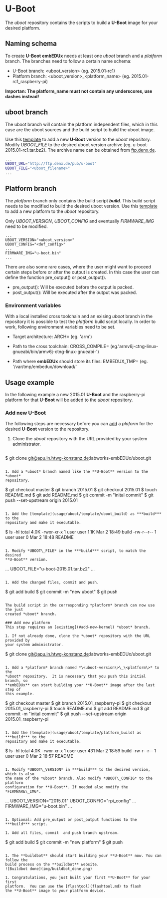 # U-Boot
The *uboot* repository contains the scripts to build a **U-Boot** image for your
desired platform.

## Naming schema
To create **U-Boot** **embEDUx** needs at least one *uboot* branch and a
*platform* branch. The branches need to follow a certain name schema:

* U-Boot branch: \<uboot\_version> (eg. 2015.01-rc1)
* Platform branch: \<uboot\_version>\_\<platform\_name\> (eg. 2015.01-rc1_raspberry-pi)

**Importan: The platform\_name must not contain any underscores, use dashes
instead!**

## uboot branch
The uboot branch will contain the platform independent files, which in this case
are the uboot sources and the build script to build the uboot image.

Use this [template](usage/uboot/template/uboot_build) to add a new **U-Boot**
version to the *uboot* repository. Modify *UBOOT\_FILE* to the desired uboot
version archive (eg. u-boot-2015.01-rc1.tar.bz2). The archive name can be
obtained from [ftp.denx.de](http://ftp.denx.de/pub/u-boot/).

```bash
...
UBOOT_URL="http://ftp.denx.de/pub/u-boot"
UBOOT_FILE="<uboot_filename>"
...
```

## Platform branch 
The *platform* branch only contains the build script ***build***. This build
script needs to be modified to build the desired uboot version. Use this
[template](usage/uboot/template/platform_build) to add a new platform to the
*uboot* repository.

Only *UBOOT\_VERSION*, *UBOOT\_CONFIG* and eventually *FIRMWARE\_IMG* need to be
modified. 

```
...
UBOOT_VERSION="<uboot_version>"
UBOOT_CONFIG="<def_config>"
...
FIRMWARE_IMG="u-boot.bin"
...
```

There are also some rare cases, where the user might want to proceed
certain steps before or after the output is created. In this case the user can
define the function pre\_output() or post\_output().

* pre\_output(): Will be executed before the output is packed.
* post\_output(): Will be executed after the output was packed.

### Environment variables
With a local installed cross toolchain and an exising *uboot* branch in the
repository it is possible to test the *platform* build script locally. In order
to work, following environment variables need to be set.

* Target architecture:
  ARCH= (eg. 'arm')

* Path to the cross toolchain:
  CROSS_COMPILE= (eg.'armv6j-ctng-linux-gnueabi/bin/armv6j-ctng-linux-gnueabi-')

* Path where **embEDUx** should store its files:
  EMBEDUX_TMP= (eg. '/var/tmp/embedux/download/'

## Usage example 
In the following example a new 2015.01 **U-Boot** and the raspberry-pi platform
for that **U-Boot** will be added to the *uboot* repository. 

### Add new U-Boot
The following steps are necessary before you can [add](#add-new-platform) a
*plaform* for the desired **U-Boot** version to the repository.

1. Clone the *uboot* repository with the URL provided by your system
   administrator.
   ```
$ git clone git@apu.in.htwg-konstanz.de:labworks-embEDUx/uboot.git
   ```

1. Add a *uboot* branch named like the **U-Boot** version to the *uboot*
   repository.
   ```
$ git checkout master
$ git branch 2015.01
$ git checkout 2015.01
$ touch README.md
$ git add README.md
$ git commit -m "inital commit"
$ git push --set-upstream origin 2015.01
   ```

1. Add the [template](usage/uboot/template/uboot_build) as ***build*** to the
   repository and make it executable.
   ```
$ ls -hl
total 4.0K
-rwxr-xr-x 1 user user 1.1K Mar  2 18:49 build
-rw-r--r-- 1 user user    0 Mar  2 18:48 README
   ```

1. Modify *UBOOT\_FILE* in the ***build*** script, to match the desired
   **U-Boot** version.
   ```
...
UBOOT_FILE="u-boot-2015.01.tar.bz2"
...
   ```

1. Add the changed files, commit and push. 
   ```
$ git add build
$ git commit -m "new uboot"
$ git push 
   ```

The build script in the corresponding *platform* branch can now use the just
created *uboot* branch.

### Add new platform
This step requires an [existing](#add-new-kernel) *uboot* branch.

1. If not already done, clone the *uboot* repository with the URL provided by
   your system administrator.
   ```
$ git clone git@apu.in.htwg-konstanz.de:labworks-embEDUx/uboot.git
   ```

1. Add a *platform* branch named *\<uboot-version\>\_\<platform\>* to the
   *uboot* repository.  It is necessary that you push this initial branch, so
   **embEDUx** can start building your **U-Boot** image after the last step of
   this example.
   ```
$ git checkout master
$ git branch 2015.01_raspberry-pi
$ git checkout 2015.01_raspberry-pi
$ touch README.md
$ git add README.md
$ git commit -m "inital commit"
$ git push --set-upstream origin 2015.01_raspberry-pi
   ```

1. Add the [template](usage/uboot/template/platform_build) as ***build*** to the
   repository and make it executable. 
   ```
$ ls -hl
total 4.0K
-rwxr-xr-x 1 user user 431 Mar  2 18:59 build
-rw-r--r-- 1 user user   0 Mar  2 18:57 README
   ```

1. Modify *UBOOT\_VERSION* in ***build*** to the desired version, which is also
   the name of the *uboot* branch. Also modify *UBOOT\_CONFIG* to the platform
   configuration for **U-Boot**. If needed also modify the *FIRMWARE\_IMG*.
   ```
...
UBOOT_VERSION="2015.01"
UBOOT_CONFIG="rpi_config"
...
FIRMWARE_IMG="u-boot.bin"
...
   ```

1. Optional: Add pre_output or post_output functions to the ***build*** script.

1. Add all files, commit  and push branch upstream.
   ```
$ git add build
$ git commit -m "new platform"
$ git push
   ```

1. The **buildbot** should start building your **U-Boot** now. You can follow the
   build process on the **buildbot** website.
   ![Buildbot done](img/buildbot_done.png)

1. Congratulations, you just built your first **U-Boot** for your first
   platform.  You can use the [flashtool](flashtool.md) to flash
   the **U-Boot** image to your platform device.

